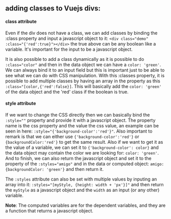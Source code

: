 ## adding classes to Vuejs divs:

#### class attribute
Even if the div does not have a class, we can add classes by binding the :class property and input a javascript object to it: 
`<div class="demo" :class="{'red':true}"></div>`
the true above can be any boolean like a variable.
It's important for the input to be a javascript object.

It is also possible to add a class dynamically as it is possible to do `:class="color"` and then in the data object we can have a `color: 'green'`. We can always bind it to an input field but this is important just to be able to see what we can do with CSS manipulation.
With this :classes property, it is possible to add multiple classes by having an array in the property as this `:class="[color,{'red':false}]`. This will basically add the `color: 'green'` of the data object and the 'red' class if the boolean is true.

#### style attribute
If we want to change the CSS directly then we can basically bind the `:style=""` property and provide it with a javascript object. The property name is the css property and the value the css value, an example can be seen in here: `:style="{'background-color':'red'}"`.
Also important to remark is that we can either use `{'background-color':'red'}` or `{backgroundColor:'red'}` to get the same result.
Also if we want to get it as the value of a variable, we can set it to `{'background-color': color}` and the data object may contain the color we are looking for: `color: 'green'`. 
And to finish, we can also return the javascript object and set it to the property of the `:styles="amigo"` and in the data or computed object: `amigo: {backgroundColor: 'green'}` and then return it.

The `:styles` attribute can also be set with multiple values by inputing an array into it: `:styles="[myStyle, {height: width + 'px'}]"` and then return the `myStyle` as a javascript object and the `width` as an input (or any other) variable.


__Note__: The computed variables are for the dependent variables, and they are a function that returns a javascript object.